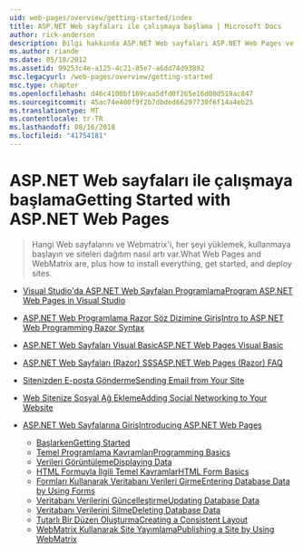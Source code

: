 ```yaml
---
uid: web-pages/overview/getting-started/index
title: ASP.NET Web sayfaları ile çalışmaya başlama | Microsoft Docs
author: rick-anderson
description: Bilgi hakkında ASP.NET Web sayfaları ASP.NET Web Pages ve yeni Razor sözdizimi sunucu kodunu HTML t ile birleştirmek için hızlı, ulaşılabilir ve hafif bir yol sağlayın...
ms.author: riande
ms.date: 05/18/2012
ms.assetid: 99253c4e-a125-4c21-85e7-a6dd74d93892
msc.legacyurl: /web-pages/overview/getting-started
msc.type: chapter
ms.openlocfilehash: d46c4100bf169caa5dfd0f265e16d00d519ac847
ms.sourcegitcommit: 45ac74e400f9f2b7dbded66297730f6f14a4eb25
ms.translationtype: MT
ms.contentlocale: tr-TR
ms.lasthandoff: 08/16/2018
ms.locfileid: "41754181"
---
```

<a name="getting-started-with-aspnet-web-pages"></a><span data-ttu-id="7fa5b-103">ASP.NET Web sayfaları ile çalışmaya başlama</span><span class="sxs-lookup"><span data-stu-id="7fa5b-103">Getting Started with ASP.NET Web Pages</span></span>
====================
> <span data-ttu-id="7fa5b-104">Hangi Web sayfalarını ve Webmatrix'i, her şeyi yüklemek, kullanmaya başlayın ve siteleri dağıtım nasıl artı var.</span><span class="sxs-lookup"><span data-stu-id="7fa5b-104">What Web Pages and WebMatrix are, plus how to install everything, get started, and deploy sites.</span></span>


- [<span data-ttu-id="7fa5b-105">Visual Studio'da ASP.NET Web Sayfaları Programlama</span><span class="sxs-lookup"><span data-stu-id="7fa5b-105">Program ASP.NET Web Pages in Visual Studio</span></span>](program-asp-net-web-pages-in-visual-studio.md)
- [<span data-ttu-id="7fa5b-106">ASP.NET Web Programlama Razor Söz Dizimine Giriş</span><span class="sxs-lookup"><span data-stu-id="7fa5b-106">Intro to ASP.NET Web Programming Razor Syntax</span></span>](introducing-razor-syntax-c.md)
- [<span data-ttu-id="7fa5b-107">ASP.NET Web Sayfaları Visual Basic</span><span class="sxs-lookup"><span data-stu-id="7fa5b-107">ASP.NET Web Pages Visual Basic</span></span>](introducing-razor-syntax-vb.md)
- [<span data-ttu-id="7fa5b-108">ASP.NET Web Sayfaları (Razor) SSS</span><span class="sxs-lookup"><span data-stu-id="7fa5b-108">ASP.NET Web Pages (Razor) FAQ</span></span>](aspnet-web-pages-razor-faq.md)
- [<span data-ttu-id="7fa5b-109">Sitenizden E-posta Gönderme</span><span class="sxs-lookup"><span data-stu-id="7fa5b-109">Sending Email from Your Site</span></span>](11-adding-email-to-your-web-site.md)
- [<span data-ttu-id="7fa5b-110">Web Sitenize Sosyal Ağ Ekleme</span><span class="sxs-lookup"><span data-stu-id="7fa5b-110">Adding Social Networking to Your Website</span></span>](13-adding-social-networking-to-your-web-site.md)
- [<span data-ttu-id="7fa5b-111">ASP.NET Web Sayfalarına Giriş</span><span class="sxs-lookup"><span data-stu-id="7fa5b-111">Introducing ASP.NET Web Pages</span></span>](introducing-aspnet-web-pages-2/index.md)

    - [<span data-ttu-id="7fa5b-112">Başlarken</span><span class="sxs-lookup"><span data-stu-id="7fa5b-112">Getting Started</span></span>](introducing-aspnet-web-pages-2/getting-started.md)
    - [<span data-ttu-id="7fa5b-113">Temel Programlama Kavramları</span><span class="sxs-lookup"><span data-stu-id="7fa5b-113">Programming Basics</span></span>](introducing-aspnet-web-pages-2/intro-to-web-pages-programming.md)
    - [<span data-ttu-id="7fa5b-114">Verileri Görüntüleme</span><span class="sxs-lookup"><span data-stu-id="7fa5b-114">Displaying Data</span></span>](introducing-aspnet-web-pages-2/displaying-data.md)
    - [<span data-ttu-id="7fa5b-115">HTML Formuyla İlgili Temel Kavramlar</span><span class="sxs-lookup"><span data-stu-id="7fa5b-115">HTML Form Basics</span></span>](introducing-aspnet-web-pages-2/form-basics.md)
    - [<span data-ttu-id="7fa5b-116">Formları Kullanarak Veritabanı Verileri Girme</span><span class="sxs-lookup"><span data-stu-id="7fa5b-116">Entering Database Data by Using Forms</span></span>](introducing-aspnet-web-pages-2/entering-data.md)
    - [<span data-ttu-id="7fa5b-117">Veritabanı Verilerini Güncelleştirme</span><span class="sxs-lookup"><span data-stu-id="7fa5b-117">Updating Database Data</span></span>](introducing-aspnet-web-pages-2/updating-data.md)
    - [<span data-ttu-id="7fa5b-118">Veritabanı Verilerini Silme</span><span class="sxs-lookup"><span data-stu-id="7fa5b-118">Deleting Database Data</span></span>](introducing-aspnet-web-pages-2/deleting-data.md)
    - [<span data-ttu-id="7fa5b-119">Tutarlı Bir Düzen Oluşturma</span><span class="sxs-lookup"><span data-stu-id="7fa5b-119">Creating a Consistent Layout</span></span>](introducing-aspnet-web-pages-2/layouts.md)
    - [<span data-ttu-id="7fa5b-120">WebMatrix Kullanarak Site Yayımlama</span><span class="sxs-lookup"><span data-stu-id="7fa5b-120">Publishing a Site by Using WebMatrix</span></span>](introducing-aspnet-web-pages-2/publishing.md)
